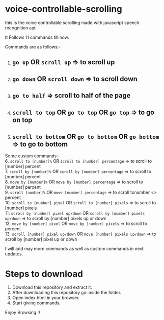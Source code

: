 # voice-controllable-scrolling
this is the voice controllable scrolling made with javascript speech recognition api.

It Follows 11 commands till now.

Commands are as follows:-

1. ## `go up` OR `scroll up` => to scroll up
2. ## `go down` OR `scroll down` => to scroll down
3. ## `go to half` => scroll to half of the page
4. ## `scroll to top` OR `go to top` OR `go top` => to go on top
5. ## `scroll to bottom` OR `go to bottom` OR `go bottom` => to go to bottom

Some custom commands:- <br/>
6. `scroll to [number]%` OR `scroll to [number] percentage` => to scroll to [number] percent <br/>
7. `scroll by [number]%` OR `scroll by [number] percentage` => to scroll to [number] percent <br/>
8. `move by [number]%` OR `move by [number] percentage` => to scroll to [number] percent<br/>
9. `scroll [number]%` OR `move [number] percentage` => to scroll tonumber <> percent <br/>
10. `scroll to [number] pixel` OR `scroll to [number] pixels` => to scroll to [number] pixels<br/>
11. `scroll by [number] pixel up/down` OR `scroll by [number] pixels up/down` => to scroll by [number] pixels up or down<br/>
12. `move by [number] pixel` OR `move by [number] pixels` => to scroll to percent<br/>
13. `scroll [number] pixel up/down` OR `move [number] pixels up/down` => to scroll by [number] pixel up or down<br/>


I will add may more commands as well as custom commands in next updates.


# Steps to download

1. Download this repository and extract it.
2. After downloading this repository go inside the folder.
3. Open index.html in your browser.
4. Start giving commands.

Enjoy Browsing !!


